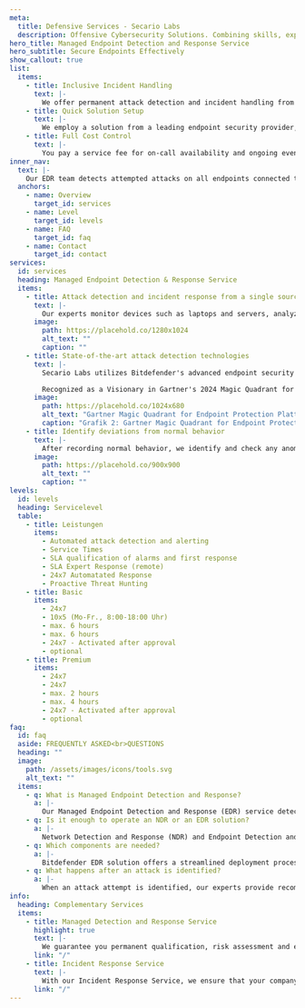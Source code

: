```yaml
---
meta:
  title: Defensive Services - Secario Labs
  description: Offensive Cybersecurity Solutions. Combining skills, experience, and carefully crafted methodologies to provide offensive cyber security.
hero_title: Managed Endpoint Detection and Response Service
hero_subtitle: Secure Endpoints Effectively
show_callout: true
list:
  items:
    - title: Inclusive Incident Handling
      text: |-
        We offer permanent attack detection and incident handling from a single source. Additionally, we support you in the event of an attack with containment and remediation of the attack, as well as with the rapid restoration of normal operations.
    - title: Quick Solution Setup
      text: |-
        We employ a solution from a leading endpoint security provider, which helps us achieve optimal detection rates. An automatic learning phase without the need for complex use case creation enables rapid implementation.
    - title: Full Cost Control
      text: |-
        You pay a service fee for on-call availability and ongoing event analysis. Additional costs are only incurred in the event of a security incident, after prior consultation and approval.
inner_nav:
  text: |-
    Our EDR team detects attempted attacks on all endpoints connected to your network. First, anomalies are identified using machine learning. These are then assessed and isolated by our cyber security specialists.
  anchors:
    - name: Overview
      target_id: services
    - name: Level
      target_id: levels
    - name: FAQ
      target_id: faq
    - name: Contact
      target_id: contact
services:
  id: services
  heading: Managed Endpoint Detection & Response Service
  items:
    - title: Attack detection and incident response from a single source
      text: |-
        Our experts monitor devices such as laptops and servers, analyzing suspicious events and raising alarms during attacks. We promptly implement necessary defensive measures. This service includes our full Incident Response capabilities, guaranteeing support within specified response times for attack defense and incident management.
      image:
        path: https://placehold.co/1280x1024
        alt_text: ""
        caption: ""
    - title: State-of-the-art attack detection technologies
      text: |-
        Secario Labs utilizes Bitdefender's advanced endpoint security solution, which excelled in 2024 independent tests. Bitdefender achieved a 100% protection rate in AV-Comparatives Business Security Test, earning the Approved Business Product Award.

        Recognized as a Visionary in Gartner's 2024 Magic Quadrant for Endpoint Protection Platforms and named Customers' Choice in EMEA, Bitdefender's GravityZone Platform offers comprehensive threat protection, real-time response, and enhanced prevention through machine learning, ideal for robust business security.
      image:
        path: https://placehold.co/1024x680
        alt_text: "Gartner Magic Quadrant for Endpoint Protection Plattforms – December 2023"
        caption: "Grafik 2: Gartner Magic Quadrant for Endpoint Protection Plattforms – December 2023"
    - title: Identify deviations from normal behavior
      text: |-
        After recording normal behavior, we identify and check any anomalies that deviate from it. In this way, conspicuous relationships between users and devices are identified - without the time-consuming setup and maintenance of static use cases. This means that the analysis does not focus on individual log sources or linked events, but on the overall behavior of your company, your users and your devices.
      image:
        path: https://placehold.co/900x900
        alt_text: ""
        caption: ""
levels:
  id: levels
  heading: Servicelevel
  table:
    - title: Leistungen
      items:
        - Automated attack detection and alerting
        - Service Times
        - SLA qualification of alarms and first response
        - SLA Expert Response (remote)
        - 24x7 Automatated Response
        - Proactive Threat Hunting
    - title: Basic
      items:
        - 24x7
        - 10x5 (Mo-Fr., 8:00-18:00 Uhr)
        - max. 6 hours
        - max. 6 hours
        - 24x7 - Activated after approval
        - optional
    - title: Premium
      items:
        - 24x7
        - 24x7
        - max. 2 hours
        - max. 4 hours
        - 24x7 - Activated after approval
        - optional
faq:
  id: faq
  aside: FREQUENTLY ASKED<br>QUESTIONS
  heading: ""
  image:
    path: /assets/images/icons/tools.svg
    alt_text: ""
  items:
    - q: What is Managed Endpoint Detection and Response?
      a: |-
        Our Managed Endpoint Detection and Response (EDR) service detects attempted attacks on all endpoints, that are connected to your network. First, anomalies are detected using machine learning identified. These are then processed by us Cyber ​​security specialists assessed and isolated.
    - q: Is it enough to operate an NDR or an EDR solution?
      a: |-
        Network Detection and Response (NDR) and Endpoint Detection and Response (EDR) solutions focus on analyzing network and endpoint data, respectively. While they are not sufficient for comprehensive monitoring of an entire IT environment, they serve as a very good starting point for enhancing security. These solutions provide valuable insights that can significantly contribute to a Managed Detection and Response (MDR) strategy.
    - q: Which components are needed?
      a: |-
        Bitdefender EDR solution offers a streamlined deployment process with its single-agent architecture. This unified approach eliminates the need for multiple components or separate installations.
    - q: What happens after an attack is identified?
      a: |-
        When an attack attempt is identified, our experts provide recommended actions or optionally carry out necessary measures themselves. If needed, a seamless handover to our Incident Response team is possible. This ensures that in case of an emergency, the right specialists are immediately available, bringing the required expertise, experience, tools, and comprehensive knowledge about your environment and the specific incident.
info:
  heading: Complementary Services
  items:
    - title: Managed Detection and Response Service
      highlight: true
      text: |-
        We guarantee you permanent qualification, risk assessment and early alerting of critical security incidents – 24x7, 365 days a year. In the event of an attack, we also ensure that normal operations are restored quickly.
      link: "/"
    - title: Incident Response Service
      text: |-
        With our Incident Response Service, we ensure that your company has the right resources and skills available in the event of an emergency. You pay a fixed monthly flat rate and we offer you a reliable on-call service.
      link: "/"
---
```

